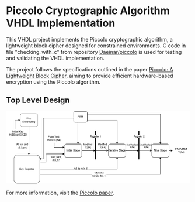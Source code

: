 # Piccolo Cryptographic Algorithm VHDL Implementation

This VHDL project implements the Piccolo cryptographic algorithm, a lightweight block cipher designed for constrained environments. C code in file "checking_with_c" from repository [Daeinar/piccolo](https://github.com/Daeinar/piccolo.git) is used for testing and validating the VHDL implementation.

The project follows the specifications outlined in the paper [Piccolo: A Lightweight Block Cipher](https://www.iacr.org/archive/ches2011/69170343/69170343.pdf), aiming to provide efficient hardware-based encryption using the Piccolo algorithm.

## Top Level Design

![Top Level Design](pictures/top_level.drawio.png)

For more information, visit the [Piccolo paper](https://www.iacr.org/archive/ches2011/69170343/69170343.pdf).
